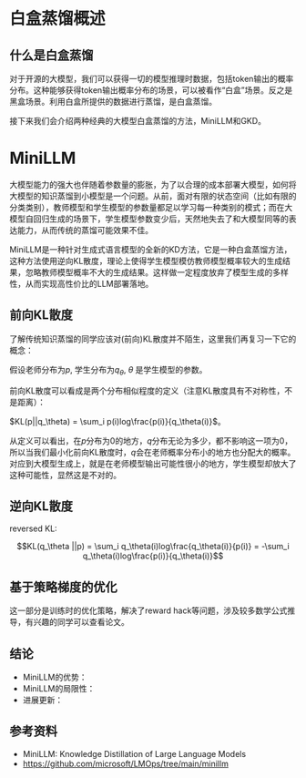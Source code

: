 # 白盒蒸馏概述

## 什么是白盒蒸馏
对于开源的大模型，我们可以获得一切的模型推理时数据，包括token输出的概率分布。这种能够获得token输出概率分布的场景，可以被看作“白盒”场景。反之是黑盒场景。利用白盒所提供的数据进行蒸馏，是白盒蒸馏。

<!-- ## 何时使用白盒蒸馏
传统的蒸馏针对的场景是分类任务，或者是让一个小模型模仿黑盒LLM（如GPT4）的API。那么如何将白盒LLM的知识传授给小模型呢？这其实是有专门的方法的，也就是这一章要讲的白盒蒸馏。

如何模型在输出下一个token之前，会先输出一个token的概率分布，然后从中采样一个token作为输出token。如果能够获取token的概率分布，那么就可以做白盒蒸馏，否则只能黑盒蒸馏。 -->

接下来我们会介绍两种经典的大模型白盒蒸馏的方法，MiniLLM和GKD。


# MiniLLM

大模型能力的强大也伴随着参数量的膨胀，为了以合理的成本部署大模型，如何将大模型的知识蒸馏到小模型是一个问题。从前，面对有限的状态空间（比如有限的分类类别），教师模型和学生模型的参数量都足以学习每一种类别的模式；而在大模型自回归生成的场景下，学生模型参数变少后，天然地失去了和大模型同等的表达能力，从而传统的蒸馏可能效果不佳。

<!-- 传统的知识蒸馏是面向分类等有限状态空间设计的，通过最小化前向KL散度，就能够让学生模型（小模型）学到有限的状态空闲（比如有限的类别）。 -->

<!-- 这种蒸馏方式仍然适合大语言模型吗？大语言模型本质上是做自回归生成任务，每一步都是一个状态空间巨大的分类任务，每下一步都会基于之前的分类结果。MiniLLM的论文中指出，传统蒸馏方式不再适用与大语言模型蒸馏。 -->

<!-- 但是大语言模型本质上做的是自回归式生成任务，传统的知识蒸馏方法不再适用。 -->

MiniLLM是一种针对生成式语言模型的全新的KD方法，它是一种白盒蒸馏方法，这种方法使用逆向KL散度，理论上使得学生模型模仿教师模型概率较大的生成结果，忽略教师模型概率不大的生成结果。这样做一定程度放弃了模型生成的多样性，从而实现高性价比的LLM部署落地。

## 前向KL散度
了解传统知识蒸馏的同学应该对(前向)KL散度并不陌生，这里我们再复习一下它的概念：

假设老师分布为$p$, 学生分布为$q_\theta$, $\theta$ 是学生模型的参数。

前向KL散度可以看成是两个分布相似程度的定义（注意KL散度具有不对称性，不是距离）：

$KL(p||q_\theta) = \sum_i p(i)log\frac{p(i)}{q_\theta(i)}$。

<!-- 一般都要最小化KL散度。 -->

从定义可以看出，在$p$分布为$0$的地方，$q$分布无论为多少，都不影响这一项为$0$，所以当我们最小化前向KL散度时，$q$会在老师概率分布小的地方也分配大的概率。对应到大模型生成上，就是在老师模型输出可能性很小的地方，学生模型却放大了这种可能性，显然这是不对的。

## 逆向KL散度

reversed KL:

$$KL(q_\theta ||p) = \sum_i q_\theta(i)log\frac{q_\theta(i)}{p(i)} = -\sum_i q_\theta(i)log\frac{p(i)}{q_\theta(i)}$$


## 基于策略梯度的优化
这一部分是训练时的优化策略，解决了reward hack等问题，涉及较多数学公式推导，有兴趣的同学可以查看论文。


## 结论
- MiniLLM的优势：
- MiniLLM的局限性：
- 进展更新：

## 参考资料
- MiniLLM: Knowledge Distillation of Large Language Models
- https://github.com/microsoft/LMOps/tree/main/minillm 